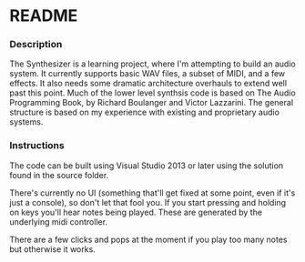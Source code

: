 # README #

### Description ###

The Synthesizer is a learning project, where I'm attempting to build an audio system.
It currently supports basic WAV files, a subset of MIDI, and a few effects. It also
needs some dramatic architecture overhauls to extend well past this point. Much of the
lower level synthsis code is based on The Audio Programming Book, by Richard Boulanger
and Victor Lazzarini. The general structure is based on my experience with existing and
proprietary audio systems.

### Instructions ###

The code can be built using Visual Studio 2013 or later using the solution found in the 
source folder.

There's currently no UI (something that'll get fixed at some point, even if it's just a
console), so don't let that fool you. If you start pressing and holding on keys you'll
hear notes being played. These are generated by the underlying midi controller.

There are a few clicks and pops at the moment if you play too many notes but otherwise it works.
